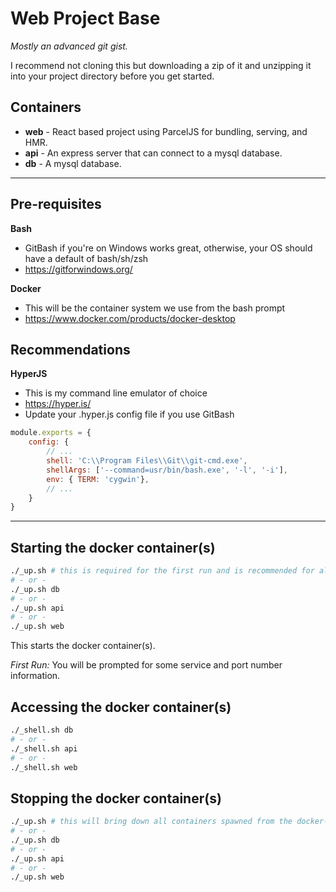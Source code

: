 # Web Project Base

*Mostly an advanced git gist.*

I recommend not cloning this but downloading a zip of it and unzipping it into your project directory before you get started.

## Containers
- **web** - React based project using ParcelJS for bundling, serving, and HMR.
- **api** - An express server that can connect to a mysql database.
- **db** - A mysql database.

---

## Pre-requisites

**Bash**
- GitBash if you're on Windows works great, otherwise, your OS should have a default of bash/sh/zsh
- https://gitforwindows.org/

**Docker**
- This will be the container system we use from the bash prompt
- https://www.docker.com/products/docker-desktop

## Recommendations

**HyperJS**
- This is my command line emulator of choice
- https://hyper.is/
- Update your .hyper.js config file if you use GitBash
```js
module.exports = {
	config: {
		// ...
		shell: 'C:\\Program Files\\Git\\git-cmd.exe',
		shellArgs: ['--command=usr/bin/bash.exe', '-l', '-i'],
		env: { TERM: 'cygwin'},
		// ...
	}
}
```

---

## Starting the docker container(s)

```bash
./_up.sh # this is required for the first run and is recommended for all subsequent runs
# - or -
./_up.sh db
# - or -
./_up.sh api
# - or -
./_up.sh web
```
This starts the docker container(s). 

*First Run:* You will be prompted for some service and port number information.

## Accessing the docker container(s)

```bash
./_shell.sh db
# - or -
./_shell.sh api
# - or -
./_shell.sh web
```

## Stopping the docker container(s)

```bash
./_up.sh # this will bring down all containers spawned from the docker-compose.yml file
# - or -
./_up.sh db
# - or -
./_up.sh api
# - or -
./_up.sh web
```
